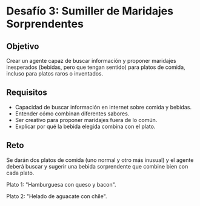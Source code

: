 # Desafío 3: Sumiller de Maridajes Sorprendentes

## Objetivo
Crear un agente capaz de buscar información y proponer maridajes inesperados (bebidas, pero que tengan sentido) para platos de comida, incluso para platos raros o inventados.


## Requisitos
- Capacidad de buscar información en internet sobre comida y bebidas.
- Entender cómo combinan diferentes sabores.
- Ser creativo para proponer maridajes fuera de lo común.
- Explicar por qué la bebida elegida combina con el plato.

## Reto
Se darán dos platos de comida (uno normal y otro más inusual) y el agente deberá buscar y sugerir una bebida sorprendente que combine bien con cada plato.

Plato 1: "Hamburguesa con queso y bacon".

Plato 2: "Helado de aguacate con chile".